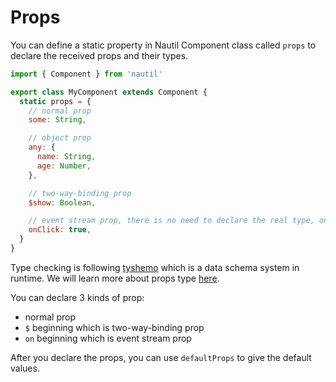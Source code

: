 # Props

You can define a static property in Nautil Component class called `props` to declare the received props and their types.

```js
import { Component } from 'nautil'

export class MyComponent extends Component {
  static props = {
    // normal prop
    some: String,

    // object prop
    any: {
      name: String,
      age: Number,
    },

    // two-way-binding prop
    $show: Boolean,

    // event stream prop, there is no need to declare the real type, only pass `true`
    onClick: true,
  }
}
```

Type checking is following [tyshemo](https://github.com/tangshuang/tyshemo) which is a data schema system in runtime. We will learn more about props type [here](props-type.md).

You can declare 3 kinds of prop:

- normal prop
- `$` beginning which is two-way-binding prop
- `on` beginning which is event stream prop

After you declare the props, you can use `defaultProps` to give the default values.
